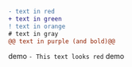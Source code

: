 ```diff
- text in red
+ text in green
! text in orange
# text in gray
@@ text in purple (and bold)@@
```

demo `- This text looks red` demo
